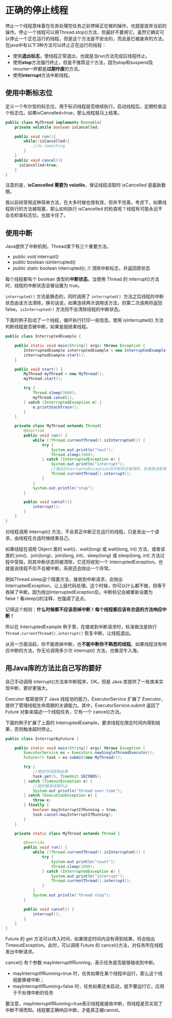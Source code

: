# 正确的停止线程

停止一个线程意味着在任务处理完任务之前停掉正在做的操作，也就是放弃当前的操作。停止一个线程可以用Thread.stop()方法，但最好不要用它。虽然它确实可以停止一个正在运行的线程，但是这个方法是不安全的，而且是已被废弃的方法。
在java中有以下3种方法可以终止正在运行的线程：

- 使用**退出标志**，使线程正常退出，也就是当run方法完成后线程终止。
- 使用**stop**方法强行终止，但是不推荐这个方法，因为stop和suspend及resume一样都是**过期作废**的方法。
- 使用**interrupt**方法中断线程。

## 使用中断标志位

定义一个布尔型的标志位，用于标识线程是否继续执行。启动线程后，定期检查这个标志位。如果isCancelled=true，那么线程就马上结束。

```java
public class MyThread implements Runnable{
    private volatile boolean isCancelled;

    public void run(){
        while(!isCancelled){
            //do something
        }
    }
    public void cancel(){
      isCancelled=true;   
    }
}
```

注意的是，**isCancelled 需要为 volatile**，保证线程读取时 isCancelled 是最新数据。

我以前经常用这种简单方法，在大多时候也很有效，但并不完善。考虑下，如果线程执行的方法被阻塞，那么如何执行 isCancelled 的检查呢？线程有可能永远不会去检查标志位，也就卡住了。

## 使用中断

Java提供了中断机制，Thread类下有三个重要方法。

- public void interrupt()
- public boolean isInterrupted()
- public static boolean interrupted();  // 清除中断标志，并返回原状态

每个线程都有个 boolean 类型的**中断状态**。当使用 Thread 的 interrupt()方法时，线程的中断状态会被设置为 true。

`interrupted()` 方法是静态的，同时调用了 `interrupted() `方法之后线程的中断状态由该方法清除，换句话说，如果连续两次调用该方法，则第二次调用将返回 false。`isInterrupted()` 方法则不会清除线程的中断状态。

下面的例子启动了一个线程，循环执行打印一些信息。使用 isInterrupted() 方法判断线程是否被中断，如果是就结束线程。

```java
public class InterruptedExample {

    public static void main(String[] args) throws Exception {
        InterruptedExample interruptedExample = new InterruptedExample();
        interruptedExample.start();
    }

    public void start() {
        MyThread myThread = new MyThread();
        myThread.start();

        try {
            Thread.sleep(3000);
            myThread.cancel();
        } catch (InterruptedException e) {
            e.printStackTrace();
        }
    }

    private class MyThread extends Thread{
        @Override
        public void run() {
            while (!Thread.currentThread().isInterrupted()) {
                try {
                    System.out.println("test");
                    Thread.sleep(1000);
                } catch (InterruptedException e) {
                    System.out.println("interrupt");
                    //抛出InterruptedException后中断标志被清除，标准做法是再次调用interrupt恢复中断
                    Thread.currentThread().interrupt();
                }
            }
            System.out.println("stop");
        }

        public void cancel(){
            interrupt();
        }
    }
}
```

对线程调用 interrupt() 方法，不会真正中断正在运行的线程，只是发出一个请求，由线程在合适时候结束自己。

<div class="tip">

如果线程在调用 Object 类的 wait()、wait(long) 或 wait(long, int) 方法，或者该类的 join()、join(long)、join(long, int)、sleep(long) 或 sleep(long, int) 方法过程中受阻，则其中断状态将被清除，它还将收到一个 InterruptedException。也就是说线程不仅不会被中断，系统还会抛出一个异常。

</div>

例如Thread.sleep这个阻塞方法，接收到中断请求，会抛出InterruptedException，让上层代码处理。这个时候，你可以什么都不做，但等于吞掉了中断。因为抛出InterruptedException后，中断标记会被重新设置为false！看sleep()的注释，也强调了这点。

记得这个规则：**什么时候都不应该吞掉中断！每个线程都应该有合适的方法响应中断！**

所以在 InterruptedExample 例子里，在接收到中断请求时，标准做法是执行 `Thread.currentThread().interrupt()` 恢复中断，让线程退出。

从另一方面谈起，你不能吞掉中断，也**不能中断你不熟悉的线程**。如果线程没有响应中断的方法，你无论调用多少次 interrupt() 方法，也像泥牛入海。

## 用Java库的方法比自己写的要好

自己手动调用 interrupt()方法来中断程序，OK。但是 Java 库提供了一些类来实现中断，更好更强大。

Executor 框架提供了 Java 线程池的能力，ExecutorService 扩展了 Executor，提供了管理线程生命周期的关键能力。其中，ExecutorService.submit 返回了 Future 对象来描述一个线程任务，它有一个 cancel()方法。

下面的例子扩展了上面的 InterruptedExample，要求线程在限定时间内得到结果，否则触发超时停止。

```java
public class InterruptByFuture {

    public static void main(String[] args) throws Exception {
        ExecutorService es = Executors.newSingleThreadExecutor();
        Future<?> task = es.submit(new MyThread());

        try {
            //限定时间获取结果
            task.get(5, TimeUnit.SECONDS);
        } catch (TimeoutException e) {
            //超时触发线程中止
            System.out.println("thread over time");
        } catch (ExecutionException e) {
            throw e;
        } finally {
            boolean mayInterruptIfRunning = true;
            task.cancel(mayInterruptIfRunning);
        }
    }

    private static class MyThread extends Thread {

        @Override
        public void run() {
            while (!Thread.currentThread().isInterrupted()) {   
                try {
                    System.out.println("count");
                    Thread.sleep(1000);
                } catch (InterruptedException e) {
                    System.out.println("interrupt");
                    Thread.currentThread().interrupt();
                }
            }
            System.out.println("thread stop");
        }

        public void cancel() {
            interrupt();
        }
    }
}
```

Future 的 get 方法可以传入时间，如果限定时间内没有得到结果，将会抛出 TimeoutException。此时，可以调用 Future 的 cancel()方法，对任务所在线程发出中断请求。

cancel() 有个参数 mayInterruptIfRunning，表示任务是否能够接收到中断。

- mayInterruptIfRunning=true 时，任务如果在某个线程中运行，那么这个线程能够被中断；
- mayInterruptIfRunning=false 时，任务如果还未启动，就不要运行它，应用于不处理中断的任务

要注意，mayInterruptIfRunning=true表示线程能接收中断，但线程是否实现了中断不得而知。线程要正确响应中断，才能真正被cancel。









